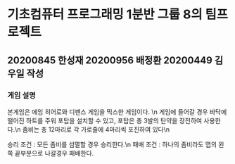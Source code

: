 # 기초컴퓨터 프로그래밍 1분반 그룹 8의 팀프로젝트
## 20200845 한성재 20200956 배정환 20200449 김우일 작성

### 게임 설명
본게임은 에임 히어로와 디펜스 게임을 믹스한 게임이다. \n
게임에 들어갈 경우 바닥에 떨어진 하트를 주워 포탑을 설치할 수 있고, 포탑은 총 3발의 탄약을 장전하여 사용한다.\n
좀비는 총 12마리로 각 가로줄에 4마리씩 포진하여 있다\n

승리 조건 : 모든 좀비를 섬멸할 경우 승리한다.\n
패배 조건 : 하나의 좀비라도 맵의 왼쪽 끝부분으로 나갈경우 패배한다.
